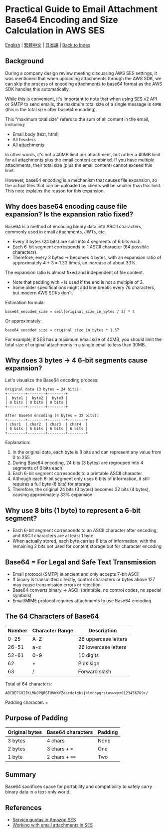 # Practical Guide to Email Attachment Base64 Encoding and Size Calculation in AWS SES

[English](08_aws-ses-attachment-base64-sizing.md) | [繁體中文](../zh-tw/08_aws-ses-attachment-base64-sizing.md) | [日本語](../ja/08_aws-ses-attachment-base64-sizing.md) | [Back to Index](../README.md) 

## Background
During a company design review meeting discussing AWS SES settings, it was mentioned that when uploading attachments through the AWS SDK, we can skip the process of encoding attachments to base64 format as the AWS SDK handles this automatically.

While this is convenient, it's important to note that when using SES v2 API or SMTP to send emails, the maximum total size of a single message is `40MB` (this is the total size after base64 encoding).

This "maximum total size" refers to the sum of all content in the email, including:
- Email body (text, html)
- All headers
- All attachments

In other words, it's not a 40MB limit per attachment, but rather a 40MB limit for all attachments plus the email content combined. If you have multiple attachments, their total size (plus the email content) cannot exceed this limit.

However, base64 encoding is a mechanism that causes file expansion, so the actual files that can be uploaded by clients will be smaller than this limit. This note explains the reason for this expansion.

## Why does base64 encoding cause file expansion? Is the expansion ratio fixed?

Base64 is a method of encoding binary data into ASCII characters, commonly used in email attachments, JWTs, etc.

* Every 3 bytes (24 bits) are split into 4 segments of 6 bits each.
* Each 6-bit segment corresponds to 1 ASCII character (64 possible characters).
* Therefore, every 3 bytes → becomes 4 bytes, with an expansion ratio of approximately 4 ÷ 3 ≈ 1.33 times, an increase of about 33%.

The expansion ratio is almost fixed and independent of file content.

* Note that padding with `=` is used if the end is not a multiple of 3.
* Some older specifications might add line breaks every 76 characters, but modern AWS SDKs don't.

Estimation formula:

```plaintext
base64_encoded_size = ceil(original_size_in_bytes / 3) * 4
```

Or approximately:

```plaintext
base64_encoded_size ≈ original_size_in_bytes * 1.37
```

For example, if SES has a maximum email size of 40MB, you should limit the total size of original attachments in a single email to less than 30MB.

## Why does 3 bytes → 4 6-bit segments cause expansion?

Let's visualize the Base64 encoding process:

```
Original data (3 bytes = 24 bits):
+--------+--------+--------+
|  byte1 |  byte2 |  byte3 |
| 8 bits | 8 bits | 8 bits |
+--------+--------+--------+

After Base64 encoding (4 bytes = 32 bits):
+--------+--------+--------+--------+
| char1  | char2  | char3  | char4  |
| 6 bits | 6 bits | 6 bits | 6 bits |
+--------+--------+--------+--------+
```

Explanation:
1. In the original data, each byte is 8 bits and can represent any value from 0 to 255
2. During Base64 encoding, 24 bits (3 bytes) are regrouped into 4 segments of 6 bits each
3. Each 6-bit segment corresponds to a printable ASCII character
4. Although each 6-bit segment only uses 6 bits of information, it still requires a full byte (8 bits) for storage
5. Therefore, the original 24 bits (3 bytes) becomes 32 bits (4 bytes), causing approximately 33% expansion

## Why use 8 bits (1 byte) to represent a 6-bit segment?

* Each 6-bit segment corresponds to an ASCII character after encoding, and ASCII characters are at least 1 byte
* When actually stored, each byte carries 6 bits of information, with the remaining 2 bits not used for content storage but for character encoding

## Base64 = For Legal and Safe Text Transmission

* Email protocol (SMTP) is ancient and only accepts 7-bit ASCII
* If binary is transmitted directly, control characters or bytes above 127 may cause transmission errors or rejection
* Base64 converts binary → ASCII (printable, no control codes, no special symbols)
* Email/MIME protocol requires attachments to use Base64 encoding

## The 64 Characters of Base64

| Number  | Character Range | Description     |
| ------- | --------------- | --------------- |
| 0-25    | A-Z            | 26 uppercase letters |
| 26-51   | a-z            | 26 lowercase letters |
| 52-61   | 0-9            | 10 digits       |
| 62      | +              | Plus sign       |
| 63      | /              | Forward slash   |

Total of 64 characters:

```
ABCDEFGHIJKLMNOPQRSTUVWXYZabcdefghijklmnopqrstuvwxyz0123456789+/
```

Padding character: `=`

## Purpose of Padding

| Original bytes | Base64 characters | Padding |
| -------------- | ----------------- | ------- |
| 3 bytes        | 4 chars           | None    |
| 2 bytes        | 3 chars + `=`     | One     |
| 1 byte         | 2 chars + `==`    | Two     |

## Summary

Base64 sacrifices space for portability and compatibility to safely carry binary data in a text-only world.

## References
- [Service quotas in Amazon SES](https://docs.aws.amazon.com/ses/latest/dg/quotas.html)
- [Working with email attachments in SES](https://docs.aws.amazon.com/ses/latest/dg/attachments.html)
